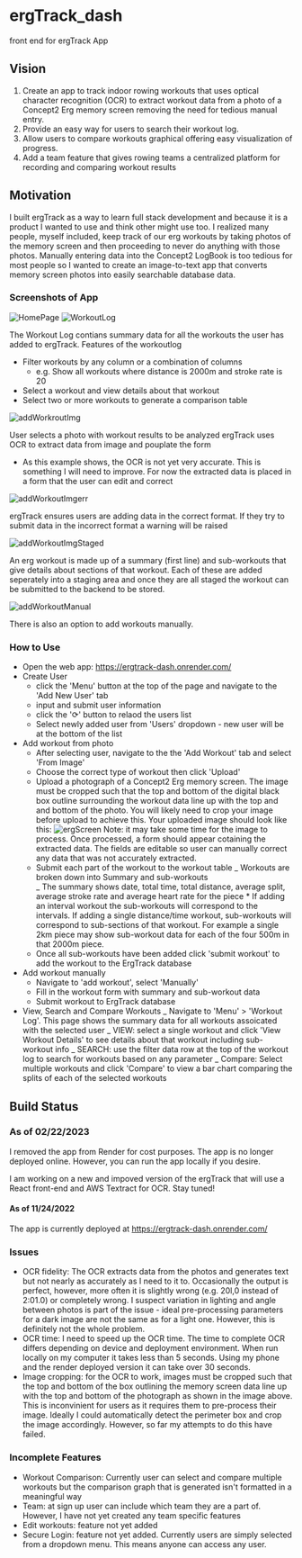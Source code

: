 # ergTrack_dash

front end for ergTrack App

## Vision

1. Create an app to track indoor rowing workouts that uses optical character recognition (OCR) to extract workout data from a photo of a Concept2 Erg memory screen removing the need for tedious manual entry.
2. Provide an easy way for users to search their workout log.
3. Allow users to compare workouts graphical offering easy visualization of progress.
4. Add a team feature that gives rowing teams a centralized platform for recording and comparing workout results

## Motivation

I built ergTrack as a way to learn full stack development and because it is a product I wanted to use and think other might use too. I realized many people, myself included, keep track of our erg workouts by taking photos of the memory screen and then proceeding to never do anything with those photos. Manually entering data into the Concept2 LogBook is too tedious for most people so I wanted to create an image-to-text app that converts memory screen photos into easily searchable database data.

### Screenshots of App

![HomePage](app_screenshots/home.png)
![WorkoutLog](app_screenshots/workoutlog.png)

The Workout Log contians summary data for all the workouts the user has added to ergTrack.
Features of the workoutlog

- Filter workouts by any column or a combination of columns
  - e.g. Show all workouts where distance is 2000m and stroke rate is 20
- Select a workout and view details about that workout
- Select two or more workouts to generate a comparison table

![addWorkroutImg](app_screenshots/fromImg.png)

User selects a photo with workout results to be analyzed
ergTrack uses OCR to extract data from image and pouplate the form

- As this example shows, the OCR is not yet very accurate. This is something I will need to improve. For now the extracted data is placed in a form that the user can edit and correct

![addWorkoutImgerr](app_screenshots/fmImg_error.png)

ergTrack ensures users are adding data in the correct format. If they try to submit data in the incorrect format a warning will be raised

![addWorkoutImgStaged](app_screenshots/fmImg_staged.png)

An erg workout is made up of a summary (first line) and sub-workouts that give details about sections of that workout. Each of these are added seperately into a staging area and once they are all staged the workout can be submitted to the backend to be stored.

![addWorkoutManual](app_screenshots/manual.png)

There is also an option to add workouts manually.

### How to Use

- Open the web app: https://ergtrack-dash.onrender.com/
- Create User
  - click the 'Menu' button at the top of the page and navigate to the 'Add New User' tab
  - input and submit user information
  - click the '⟳' button to relaod the users list
  - Select newly added user from 'Users' dropdown - new user will be at the bottom of the list
- Add workout from photo
  - After selecting user, navigate to the the 'Add Workout' tab and select 'From Image'
  - Choose the correct type of workout then click 'Upload'
  - Upload a photograph of a Concept2 Erg memory screen. The image must be cropped such that the top and bottom of the digital black box outline surrounding the workout data line up with the top and and bottom of the photo. You will likely need to crop your image before upload to achieve this. Your uploaded image should look like this:
    ![ergScreen](cr_erg02.jpg)
    Note: it may take some time for the image to process. Once processed, a form should appear cotaining the extracted data. The fields are editable so user can manually correct any data that was not accurately extracted.
  - Submit each part of the workout to the workout table
    _ Workouts are broken down into Summary and sub-workouts  
     _ The summary shows date, total time, total distance, average split, average stroke rate and average heart rate for the piece \* If adding an interval workout the sub-workouts will correspond to the intervals. If adding a single distance/time workout, sub-workouts will correspond to sub-sections of that workout. For example a single 2km piece may show sub-workout data for each of the four 500m in that 2000m piece.
  - Once all sub-workouts have been added click 'submit workout' to add the workout to the ErgTrack database
- Add workout manually
  - Navigate to 'add workout', select 'Manually'
  - Fill in the workout form with summary and sub-workout data
  - Submit workout to ErgTrack database
- View, Search and Compare Workouts
  _ Navigate to 'Menu' > 'Workout Log'. This page shows the summary data for all workouts assoicated with the selected user
  _ VIEW: select a single workout and click 'View Workout Details' to see details about that workout including sub-workout info
  _ SEARCH: use the filter data row at the top of the workout log to search for workouts based on any parameter
  _ Compare: Select multiple workouts and click 'Compare' to view a bar chart comparing the splits of each of the selected workouts

## Build Status

### As of 02/22/2023

I removed the app from Render for cost purposes. The app is no longer deployed online. However, you can run the app locally if you desire.

I am working on a new and impoved version of the ergTrack that will use a React front-end and AWS Textract for OCR. Stay tuned!

#### As of 11/24/2022

The app is currently deployed at https://ergtrack-dash.onrender.com/

### Issues

- OCR fidelity: The OCR extracts data from the photos and generates text but not nearly as accurately as I need to it to. Occasionally the output is perfect, however, more often it is slightly wrong (e.g. 20l,0 instead of 2:01.0) or completely wrong. I suspect variation in lighting and angle between photos is part of the issue - ideal pre-processing parameters for a dark image are not the same as for a light one. However, this is definitely not the whole problem.
- OCR time: I need to speed up the OCR time. The time to complete OCR differs depending on device and deployment environment. When run locally on my computer it takes less than 5 seconds. Using my phone and the render deployed version it can take over 30 seconds.
- Image cropping: for the OCR to work, images must be cropped such that the top and bottom of the box outlining the memory screen data line up with the top and bottom of the photograph as shown in the image above. This is inconvinient for users as it requires them to pre-process their image. Ideally I could automatically detect the perimeter box and crop the image accordingly. However, so far my attempts to do this have failed.

### Incomplete Features

- Workout Comparison: Currently user can select and compare multiple workouts but the comparison graph that is generated isn't formatted in a meaningful way
- Team: at sign up user can include which team they are a part of. However, I have not yet created any team specific features
- Edit workouts: feature not yet added
- Secure Login: feature not yet added. Currently users are simply selected from a dropdown menu. This means anyone can access any user.
